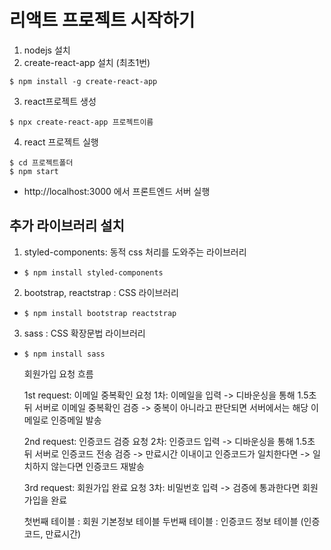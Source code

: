 # 리액트 프로젝트 시작하기

1. nodejs 설치
2. create-react-app 설치 (최초1번)

```
$ npm install -g create-react-app
```

3. react프로젝트 생성

```
$ npx create-react-app 프로젝트이름
```

4. react 프로젝트 실행

```
$ cd 프로젝트폴더
$ npm start
```

- http://localhost:3000 에서 프론트엔드 서버 실행


## 추가 라이브러리 설치
1. styled-components: 동적 css 처리를 도와주는 라이브러리
- `$ npm install styled-components`

2. bootstrap, reactstrap : CSS 라이브러리 
- `$ npm install bootstrap reactstrap`

3. sass : CSS 확장문법 라이브러리 
- `$ npm install sass`






  회원가입 요청 흐름

  1st request: 이메일 중복확인 요청 
  1차: 이메일을 입력 -> 디바운싱을 통해 1.5초 뒤 서버로 이메일 중복확인 검증
   -> 중복이 아니라고 판단되면 서버에서는 해당 이메일로 인증메일 발송

  2nd request: 인증코드 검증 요청
  2차: 인증코드 입력 -> 디바운싱을 통해 1.5초 뒤 서버로 인증코드 전송 검증
   -> 만료시간 이내이고 인증코드가 일치한다면  -> 일치하지 않는다면 인증코드 재발송

  3rd request: 회원가입 완료 요청
  3차: 비밀번호 입력 -> 검증에 통과한다면 회원가입을 완료



   
   첫번째 테이블 : 회원 기본정보 테이블
   두번째 테이블 : 인증코드 정보 테이블 (인증코드, 만료시간)







